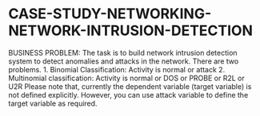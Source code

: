 # CASE-STUDY-NETWORKING-NETWORK-INTRUSION-DETECTION
BUSINESS PROBLEM: The task is to build network intrusion detection system to detect anomalies and attacks in the network. There are two problems. 1. Binomial Classification: Activity is normal or attack 2. Multinomial classification: Activity is normal or DOS or PROBE or R2L or U2R Please note that, currently the dependent variable (target variable) is not defined explicitly. However, you can use attack variable to define the target variable as required.
